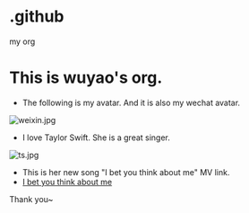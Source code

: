 # .github
my org
# This is wuyao's org.

- The following is my avatar. And it is also my wechat avatar.

![weixin.jpg](https://i.loli.net/2021/11/17/KSZOlcPfhgN71Go.jpg)

- I love Taylor Swift. She is a great singer.

![ts.jpg](https://i.loli.net/2021/11/17/SsxqCgu95b8wyWr.jpg)

- This is her new song "I bet you think about me" MV link.
- [I bet you think about me](https://www.youtube.com/watch?v=5UMCrq-bBCg)

Thank you~
